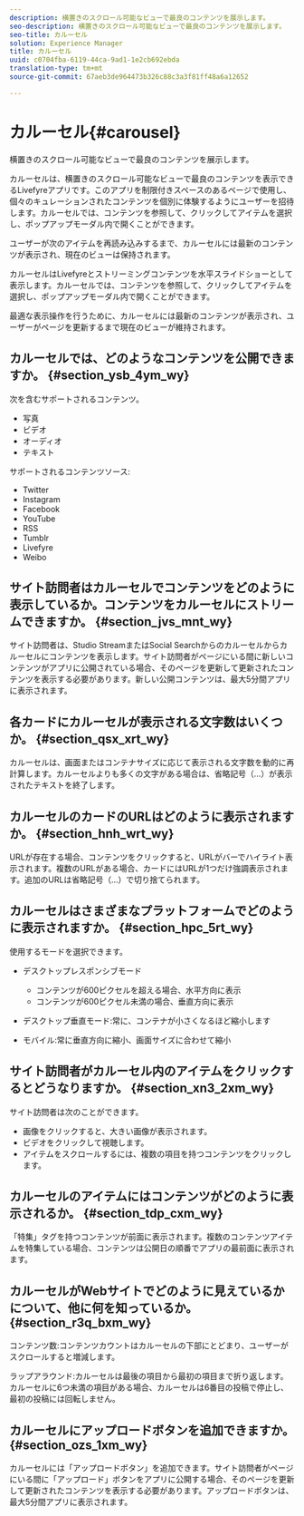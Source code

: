 ```yaml
---
description: 横置きのスクロール可能なビューで最良のコンテンツを展示します。
seo-description: 横置きのスクロール可能なビューで最良のコンテンツを展示します。
seo-title: カルーセル
solution: Experience Manager
title: カルーセル
uuid: c0704fba-6119-44ca-9ad1-1e2cb692ebda
translation-type: tm+mt
source-git-commit: 67aeb3de964473b326c88c3a3f81ff48a6a12652

---
```



# カルーセル{#carousel}

横置きのスクロール可能なビューで最良のコンテンツを展示します。

カルーセルは、横置きのスクロール可能なビューで最良のコンテンツを表示できるLivefyreアプリです。このアプリを制限付きスペースのあるページで使用し、個々のキュレーションされたコンテンツを個別に体験するようにユーザーを招待します。カルーセルでは、コンテンツを参照して、クリックしてアイテムを選択し、ポップアップモーダル内で開くことができます。

ユーザーが次のアイテムを再読み込みするまで、カルーセルには最新のコンテンツが表示され、現在のビューは保持されます。

カルーセルはLivefyreとストリーミングコンテンツを水平スライドショーとして表示します。カルーセルでは、コンテンツを参照して、クリックしてアイテムを選択し、ポップアップモーダル内で開くことができます。

最適な表示操作を行うために、カルーセルには最新のコンテンツが表示され、ユーザーがページを更新するまで現在のビューが維持されます。

## カルーセルでは、どのようなコンテンツを公開できますか。 {#section_ysb_4ym_wy}

次を含むサポートされるコンテンツ。

* 写真
* ビデオ
* オーディオ
* テキスト

サポートされるコンテンツソース:

* Twitter
* Instagram
* Facebook
* YouTube
* RSS
* Tumblr
* Livefyre
* Weibo

## サイト訪問者はカルーセルでコンテンツをどのように表示しているか。コンテンツをカルーセルにストリームできますか。 {#section_jvs_mnt_wy}

サイト訪問者は、Studio StreamまたはSocial Searchからのカルーセルからカルーセルにコンテンツを表示します。サイト訪問者がページにいる間に新しいコンテンツがアプリに公開されている場合、そのページを更新して更新されたコンテンツを表示する必要があります。新しい公開コンテンツは、最大5分間アプリに表示されます。

## 各カードにカルーセルが表示される文字数はいくつか。 {#section_qsx_xrt_wy}

カルーセルは、画面またはコンテナサイズに応じて表示される文字数を動的に再計算します。カルーセルよりも多くの文字がある場合は、省略記号（…）が表示されたテキストを終了します。

## カルーセルのカードのURLはどのように表示されますか。 {#section_hnh_wrt_wy}

URLが存在する場合、コンテンツをクリックすると、URLがバーでハイライト表示されます。複数のURLがある場合、カードにはURLが1つだけ強調表示されます。追加のURLは省略記号（…）で切り捨てられます。

## カルーセルはさまざまなプラットフォームでどのように表示されますか。 {#section_hpc_5rt_wy}

使用するモードを選択できます。

* デスクトップレスポンシブモード

   * コンテンツが600ピクセルを超える場合、水平方向に表示
   * コンテンツが600ピクセル未満の場合、垂直方向に表示

* デスクトップ垂直モード:常に、コンテナが小さくなるほど縮小します
* モバイル:常に垂直方向に縮小、画面サイズに合わせて縮小

## サイト訪問者がカルーセル内のアイテムをクリックするとどうなりますか。 {#section_xn3_2xm_wy}

サイト訪問者は次のことができます。

* 画像をクリックすると、大きい画像が表示されます。
* ビデオをクリックして視聴します。
* アイテムをスクロールするには、複数の項目を持つコンテンツをクリックします。

## カルーセルのアイテムにはコンテンツがどのように表示されるか。 {#section_tdp_cxm_wy}

「特集」タグを持つコンテンツが前面に表示されます。複数のコンテンツアイテムを特集している場合、コンテンツは公開日の順番でアプリの最前面に表示されます。

## カルーセルがWebサイトでどのように見えているかについて、他に何を知っているか。 {#section_r3q_bxm_wy}

コンテンツ数:コンテンツカウントはカルーセルの下部にとどまり、ユーザーがスクロールすると増減します。

ラップアラウンド:カルーセルは最後の項目から最初の項目まで折り返します。カルーセルに6つ未満の項目がある場合、カルーセルは6番目の投稿で停止し、最初の投稿には回転しません。

## カルーセルにアップロードボタンを追加できますか。 {#section_ozs_1xm_wy}

カルーセルには「アップロードボタン」を追加できます。サイト訪問者がページにいる間に「アップロード」ボタンをアプリに公開する場合、そのページを更新して更新されたコンテンツを表示する必要があります。アップロードボタンは、最大5分間アプリに表示されます。
